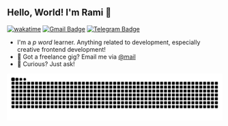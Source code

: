## Hello, World! I'm Rami 👋

[![wakatime](https://wakatime.com/badge/user/aa09bb25-ed24-4cf1-87b4-ae8c509c9d98.svg)](https://wakatime.com/@aa09bb25-ed24-4cf1-87b4-ae8c509c9d98)
[![Gmail Badge](https://img.shields.io/badge/-me@shalabi.ru-c14438?style=social&logo=Gmail&logoColor=red&link=mailto:me@shalabi.ru)](mailto:me@shalabi.ru)
[![Telegram Badge](https://img.shields.io/badge/-Telegram-c14438?style=social&logo=Telegram&logoColor=red&link=https://t.me/u88s8)](https://t.me/u88s8)
<!--
<br/>
[![LeetCode user Rami-00](https://img.shields.io/badge/dynamic/json?style=for-the-badge&labelColor=black&color=%23ffa116&label=Solved&query=solvedOverTotal&url=https%3A%2F%2Fleetcode-badge.vercel.app%2Fapi%2Fusers%2FRami-00&logo=leetcode&logoColor=yellow)](https://leetcode.com/Rami-00/)
-->
- I'm a *p word* learner. Anything related to development, especially creative frontend development!
- 💼 Got a freelance gig? Email me via <a href="mailto:ramipro.ac@gmail.com">@mail</a>
- 💬 Curious? Just ask!



<picture>
  <source media="(prefers-color-scheme: dark)" srcset="https://raw.githubusercontent.com/rami-0/rami-0/output/output/github-snake-dark.svg" />
  <source media="(prefers-color-scheme: light)" srcset="https://raw.githubusercontent.com/rami-0/rami-0/output/output/github-snake.svg" />
  <img alt="github-snake" src="https://raw.githubusercontent.com/rami-0/rami-0/output/output/github-snake.svg" />
</picture>

